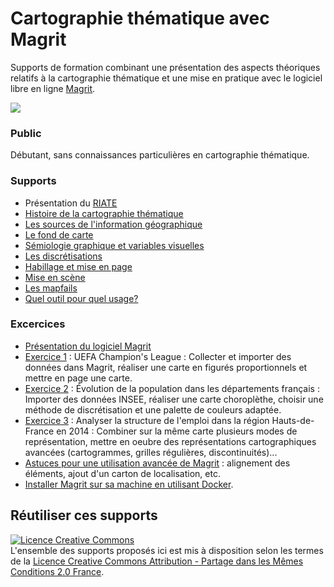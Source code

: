 # Cartographie thématique avec Magrit

Supports de formation combinant une présentation des aspects théoriques relatifs à la cartographie thématique et une mise en pratique avec le logiciel libre en ligne [Magrit](https://magrit.cnrs.fr). 

![](https://raw.githubusercontent.com/magrit-formations/.github/main/profile/img.png)    

### Public 
Débutant, sans connaissances particulières en cartographie thématique.

### Supports

- Présentation du [RIATE](https://riate.cnrs.fr)
- [Histoire de la cartographie thématique](https://magrit-formations.github.io/histoire_carto)
- [Les sources de l'information géographique](https://magrit-formations.github.io/infogeo_sources)
- [Le fond de carte](https://magrit-formations.github.io/fond_de_carte)
- [Sémiologie graphique et variables visuelles](https://magrit-formations.github.io/variables_visuelles)
- [Les discrétisations](https://magrit-formations.github.io/discretisation)
- [Habillage et mise en page](https://magrit-formations.github.io/mise_en_page) 
- [Mise en scène](https://magrit-formations.github.io/mise_en_scene)
- [Les mapfails](https://magrit-formations.github.io/mapfails)
- [Quel outil pour quel usage?](https://magrit-formations.github.io/outils_carto/)


### Excercices

- [Présentation du logiciel Magrit](https://magrit-formations.github.io/magrit_exercices/#/1)
- [Exercice 1](https://magrit-formations.github.io/magrit_exercices/#/4) : UEFA Champion's League : Collecter et importer des données dans Magrit, réaliser une carte en figurés proportionnels et mettre en page une carte.
- [Exercice 2](https://magrit-formations.github.io/magrit_exercices/#/5) : Évolution de la population dans les départements français : Importer des données INSEE, réaliser une carte choroplèthe, choisir une méthode de discrétisation et une palette de couleurs adaptée. 
- [Exercice 3](https://magrit-formations.github.io/magrit_exercices/#/6) : Analyser la structure de l'emploi dans la région Hauts-de-France en 2014 : Combiner sur la même carte plusieurs modes de représentation, mettre en oeubre des représentations cartographiques avancées (cartogrammes, grilles régulières, discontinuités)...
- [Astuces pour une utilisation avancée de Magrit](https://magrit-formations.github.io/magrit_exercices/#/7) : alignement des éléments, ajout d'un carton de localisation, etc.
- [Installer Magrit sur sa machine en utilisant Docker](https://magrit-formations.github.io/magrit_exercices/#/12).

## Réutiliser ces supports
<a rel="license" href="http://creativecommons.org/licenses/by-sa/2.0/fr/"><img alt="Licence Creative Commons" style="border-width:0" src="https://i.creativecommons.org/l/by-sa/2.0/fr/88x31.png" /></a><br />L'ensemble des supports proposés ici est mis à disposition selon les termes de la <a rel="license" href="http://creativecommons.org/licenses/by-sa/2.0/fr/">Licence Creative Commons Attribution -  Partage dans les Mêmes Conditions 2.0 France</a>.
